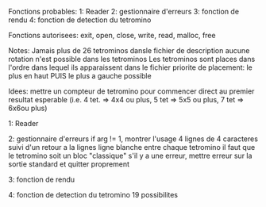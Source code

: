 Fonctions probables:
1: Reader
2: gestionnaire d'erreurs
3: fonction de rendu
4: fonction de detection du tetromino

Fonctions autorisees:
exit, open, close, write, read, malloc, free

Notes:
Jamais plus de 26 tetrominos dansle fichier de description
aucune rotation n'est possible dans les tetrominos
Les tetrominos sont places dans l'ordre dans lequel ils apparaissent dans le fichier
priorite de placement: le plus en haut PUIS le plus a gauche possible

Idees:
mettre un compteur de tetromino pour commencer direct au premier resultat esperable
	(i.e. 4 tet. => 4x4 ou plus, 5 tet => 5x5 ou plus, 7 tet => 6x6ou plus)

1: Reader

2: gestionnaire d'erreurs
if arg != 1, montrer l'usage
4 lignes de 4 caracteres suivi d'un retour a la lignes
ligne blanche entre chaque tetromino
il faut que le tetromino soit un bloc "classique"
s'il y a une erreur, mettre erreur sur la sortie standard et quitter proprement

3: fonction de rendu

4: fonction de detection du tetromino
19 possibilites
